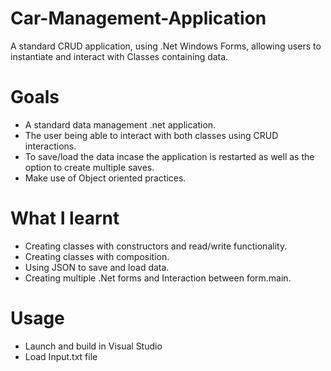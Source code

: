 # Car-Management-Application
A standard CRUD application, using .Net Windows Forms, allowing users to instantiate and interact with Classes containing data.

# Goals
- A standard data management .net application.
- The user being able to interact with both classes using CRUD interactions.
- To save/load the data incase the application is restarted as well as the option to create multiple saves.
- Make use of Object oriented practices.

# What I learnt
- Creating classes with constructors and read/write functionality.
- Creating classes with composition.
- Using JSON to save and load data. 
- Creating multiple .Net forms and Interaction between form.main.


# Usage
 - Launch and build in Visual Studio 
 - Load Input.txt file

